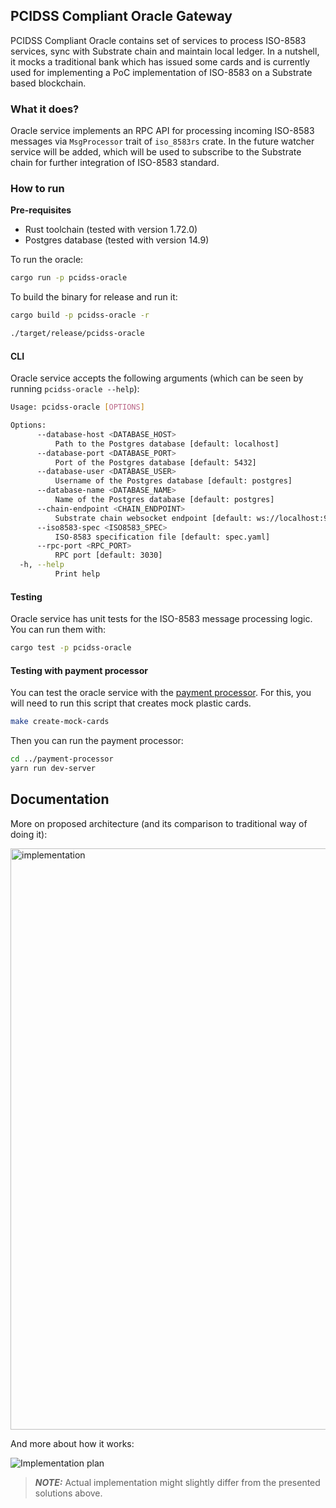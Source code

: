 ## PCIDSS Compliant Oracle Gateway

PCIDSS Compliant Oracle contains set of services to process ISO-8583 services, sync with Substrate chain and maintain local ledger. In a nutshell, it mocks a traditional bank which has issued some cards and is currently used for implementing a PoC implementation of ISO-8583 on a Substrate based blockchain.

### What it does?

Oracle service implements an RPC API for processing incoming ISO-8583 messages via `MsgProcessor` trait of `iso_8583rs` crate. In the future watcher service will be added, which will be used to subscribe to the Substrate chain for further integration of ISO-8583 standard.

### How to run

**Pre-requisites**

- Rust toolchain (tested with version 1.72.0)
- Postgres database (tested with version 14.9)

To run the oracle:

```bash
cargo run -p pcidss-oracle
```

To build the binary for release and run it:

```bash
cargo build -p pcidss-oracle -r

./target/release/pcidss-oracle
```

#### CLI

Oracle service accepts the following arguments (which can be seen by running `pcidss-oracle --help`):

```bash
Usage: pcidss-oracle [OPTIONS]

Options:
      --database-host <DATABASE_HOST>
          Path to the Postgres database [default: localhost]
      --database-port <DATABASE_PORT>
          Port of the Postgres database [default: 5432]
      --database-user <DATABASE_USER>
          Username of the Postgres database [default: postgres]
      --database-name <DATABASE_NAME>
          Name of the Postgres database [default: postgres]
      --chain-endpoint <CHAIN_ENDPOINT>
          Substrate chain websocket endpoint [default: ws://localhost:9944]
      --iso8583-spec <ISO8583_SPEC>
          ISO-8583 specification file [default: spec.yaml]
      --rpc-port <RPC_PORT>
          RPC port [default: 3030]
  -h, --help
          Print help
```

#### Testing

Oracle service has unit tests for the ISO-8583 message processing logic. You can run them with:

```bash
cargo test -p pcidss-oracle
```

#### Testing with payment processor

You can test the oracle service with the [payment processor](../payment-processor/README.md). For this, you will need to run this script that creates mock plastic cards.

```bash
make create-mock-cards
```

Then you can run the payment processor:

```bash
cd ../payment-processor
yarn run dev-server
```

## Documentation

More on proposed architecture (and its comparison to traditional way of doing it):

<img width="930" alt="implementation" src="https://github.com/subclone/payment-processor/assets/88332432/0a700fe7-7deb-49bb-b651-925d78cddb5b">

And more about how it works:

![Implementation plan](https://github.com/dastansam/Grants-Program/assets/88332432/8b832448-9095-4846-95ea-ccaebe5e52a5)

> **_NOTE:_** Actual implementation might slightly differ from the presented solutions above.
